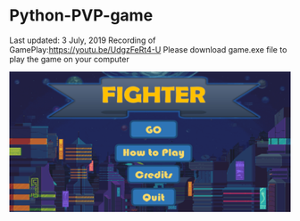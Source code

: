 # Python-PVP-game
Last updated: 3 July, 2019
Recording of GamePlay:https://youtu.be/UdgzFeRt4-U
Please download game.exe file to play the game on your computer 


![](intro.png)
